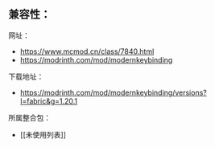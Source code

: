 兼容性：
- 

网址：
- https://www.mcmod.cn/class/7840.html
- https://modrinth.com/mod/modernkeybinding

下载地址：
- https://modrinth.com/mod/modernkeybinding/versions?l=fabric&g=1.20.1

所属整合包：
- [[未使用列表]]